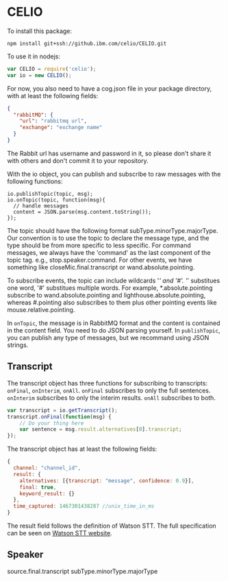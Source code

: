 # CELIO

To install this package:
```
npm install git+ssh://github.ibm.com/celio/CELIO.git
```

To use it in nodejs:
```javascript
var CELIO = require('celio');
var io = new CELIO();
```

For now, you also need to have a cog.json file in your package directory, with at least the following fields:
```json
{
  "rabbitMQ": {
    "url": "rabbitmq url",
    "exchange": "exchange name"
  }
}
```
The Rabbit url has username and password in it, so please don't share it with others and don't commit it to your repository.

With the io object, you can publish and subscribe to raw messages with the following functions:
```
io.publishTopic(topic, msg);
io.onTopic(topic, function(msg){
  // handle messages
  content = JSON.parse(msg.content.toString());
});
```
The topic should have the following format subType.minorType.majorType.
Our convention is to use the topic to declare the message type, and the type should be from more specific to less specific.
For command messages, we always have the 'command' as the last component of the topic tag. e.g., stop.speaker.command.
For other events, we have something like closeMic.final.transcript or wand.absolute.pointing.

To subscribe events, the topic can include wildcards '*' and '#'. '*' substitues one word, '#' substitues multiple words.
For example, *.absolute.pointing subscribe to wand.absolute.pointing and lighthouse.absolute.pointing, whereas #.pointing also subscribes to them plus other pointing events like mouse.relative.pointing.

In `onTopic`, the message is in RabbitMQ format and the content is contained in the content field. You need to do JSON parsing yourself.
In `publishTopic`, you can publish any type of messages, but we recommand using JSON strings.

## Transcript
The transcript object has three functions for subscribing to transcripts: `onFinal`, `onInterim`, `onAll`.
`onFinal` subscribes to only the full sentences.
`onInterim` subscribes to only the interim results.
`onAll` subscribes to both.
```javascript
var transcript = io.getTranscript();
transcript.onFinal(function(msg) {
    // Do your thing here
    var sentence = msg.result.alternatives[0].transcript;
});
```
The transcript object has at least the following fields:
```javascript
{
  channel: "channel_id",
  result: {
    alternatives: [{transcript: "message", confidence: 0.9}],
    final: true,
    keyword_result: {}
  },
  time_captured: 1467301438287 //unix_time_in_ms
}
```
The result field follows the definition of Watson STT.
The full specification can be seen on [Watson STT website](http://www.ibm.com/smarterplanet/us/en/ibmwatson/developercloud/doc/speech-to-text/output.shtml).

## Speaker
source.final.transcript
subType.minorType.majorType


